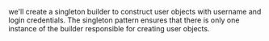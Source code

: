 we'll create a singleton builder to construct user objects with username and login credentials. The singleton pattern ensures that there is only one instance of the builder responsible for creating user objects.
